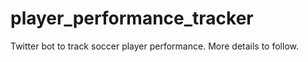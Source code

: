 # player_performance_tracker
Twitter bot to track soccer player performance. More details to follow.
